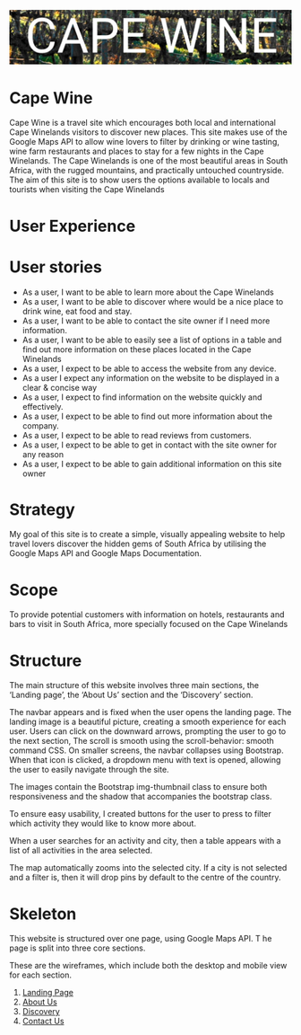 ![Cape wine logo](assets/images/cape-wine-logo.JPG)

# Cape Wine

Cape Wine is a travel site which encourages both local and international Cape Winelands visitors to discover new places.
This site makes use of the Google Maps API to allow wine lovers to filter by drinking or wine tasting, wine farm restaurants and places to stay for a few nights in the Cape Winelands.
The Cape Winelands is one of the most beautiful areas in South Africa, with the rugged mountains, and practically untouched countryside.
The aim of this site is to show users the options available to locals and tourists when visiting the Cape Winelands

# User Experience

# User stories

- As a user, I want to be able to learn more about the Cape Winelands
- As a user, I want to be able to discover where would be a nice place to drink wine, eat food and stay.
- As a user, I want to be able to contact the site owner if I need more information.
- As a user, I want to be able to easily see a list of options in a table and find out more information on these places located in the Cape Winelands
- As a user, I expect to be able to access the website from any device.
- As a user I expect any information on the website to be displayed in a clear & concise way
- As a user, I expect to find information on the website quickly and effectively.
- As a user, I expect to be able to find out more information about the company.
- As a user, I expect to be able to read reviews from customers.
- As a user, I expect to be able to get in contact with the site owner for any reason
- As a user, I expect to be able to gain additional information on this site owner

# Strategy

My goal of this site is to create a simple, visually appealing website to help travel lovers discover the hidden gems of South Africa by utilising the Google Maps API and Google Maps Documentation.

# Scope

To provide potential customers with information on hotels, restaurants and bars to visit in South Africa, more specially focused on the Cape Winelands

# Structure

The main structure of this website involves three main sections, the ‘Landing page’, the ‘About Us’ section and the ‘Discovery’ section.

The navbar appears and is fixed when the user opens the landing page. The landing image is a beautiful picture, creating a smooth experience for each user. Users can click on the downward arrows, prompting the user to go to the next section, The scroll is smooth using the scroll-behavior: smooth command CSS.
On smaller screens, the navbar collapses using Bootstrap. When that icon is clicked, a dropdown menu with text is opened, allowing the user to easily navigate through the site.

The images contain the Bootstrap img-thumbnail class to ensure both responsiveness and the shadow that accompanies the bootstrap class.

To ensure easy usability, I created buttons for the user to press to filter which activity they would like to know more about.

When a user searches for an activity and city, then a table appears with a list of all activities in the area selected.

The map automatically zooms into the selected city. If a city is not selected and a filter is, then it will drop pins by default to the centre of the country.

# Skeleton

This website is structured over one page, using Google Maps API.
T
he page is split into three core sections.

These are the wireframes, which include both the desktop and mobile view for each section.

1.  [Landing Page](wireframes/landing-capewine.JPG)
2.  [About Us](wireframes/aboutus-capewine.JPG)
3.  [Discovery](wireframes/discover-capewine.JPG)
4.  [Contact Us](wireframes/contactus-capewine.JPG)

